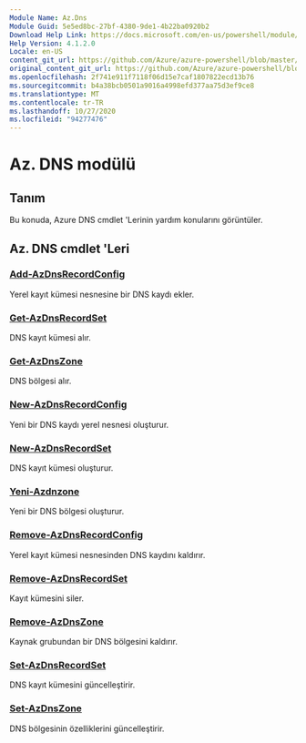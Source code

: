 ```yaml
---
Module Name: Az.Dns
Module Guid: 5e5ed8bc-27bf-4380-9de1-4b22ba0920b2
Download Help Link: https://docs.microsoft.com/en-us/powershell/module/az.dns
Help Version: 4.1.2.0
Locale: en-US
content_git_url: https://github.com/Azure/azure-powershell/blob/master/src/Dns/Dns/help/Az.DNS.md
original_content_git_url: https://github.com/Azure/azure-powershell/blob/master/src/Dns/Dns/help/Az.DNS.md
ms.openlocfilehash: 2f741e911f7118f06d15e7caf1807822ecd13b76
ms.sourcegitcommit: b4a38bcb0501a9016a4998efd377aa75d3ef9ce8
ms.translationtype: MT
ms.contentlocale: tr-TR
ms.lasthandoff: 10/27/2020
ms.locfileid: "94277476"
---
```

# Az. DNS modülü
## Tanım
Bu konuda, Azure DNS cmdlet 'Lerinin yardım konularını görüntüler.

## Az. DNS cmdlet 'Leri
### [Add-AzDnsRecordConfig](Add-AzDnsRecordConfig.md)
Yerel kayıt kümesi nesnesine bir DNS kaydı ekler.

### [Get-AzDnsRecordSet](Get-AzDnsRecordSet.md)
DNS kayıt kümesi alır.

### [Get-AzDnsZone](Get-AzDnsZone.md)
DNS bölgesi alır.

### [New-AzDnsRecordConfig](New-AzDnsRecordConfig.md)
Yeni bir DNS kaydı yerel nesnesi oluşturur.

### [New-AzDnsRecordSet](New-AzDnsRecordSet.md)
DNS kayıt kümesi oluşturur.

### [Yeni-Azdnzone](New-AzDnsZone.md)
Yeni bir DNS bölgesi oluşturur.

### [Remove-AzDnsRecordConfig](Remove-AzDnsRecordConfig.md)
Yerel kayıt kümesi nesnesinden DNS kaydını kaldırır.

### [Remove-AzDnsRecordSet](Remove-AzDnsRecordSet.md)
Kayıt kümesini siler.

### [Remove-AzDnsZone](Remove-AzDnsZone.md)
Kaynak grubundan bir DNS bölgesini kaldırır.

### [Set-AzDnsRecordSet](Set-AzDnsRecordSet.md)
DNS kayıt kümesini güncelleştirir.

### [Set-AzDnsZone](Set-AzDnsZone.md)
DNS bölgesinin özelliklerini güncelleştirir.

